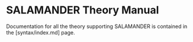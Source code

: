 # SALAMANDER Theory Manual

Documentation for all the theory supporting SALAMANDER is contained in the [syntax/index.md] page.
